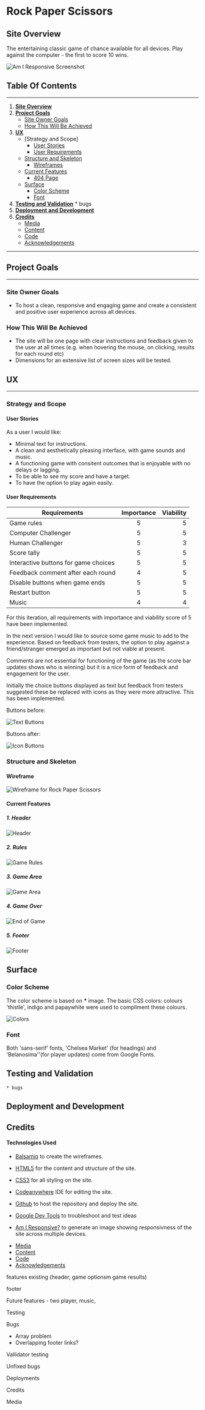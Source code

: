 # **Rock Paper Scissors**

## **Site Overview**

The entertaining classic game of chance available for all devices. Play against the computer - the first to score 10 wins.

![Am I Responsive Screenshot](assets/images/documentation/am-i-responsive.jpg "Am I Responsive Screenshot")

## **Table Of Contents**

---

1. [**Site Overview**](#site-overview)
2. [**Project Goals**](#project-goals)
   - [Site Owner Goals](#site-owner-goals)
   - [How This Will Be Achieved](#how-this-will-be-achieved)
3. [**UX**](#ux)
   - [Strategy and Scope]
     - [User Stories](#user-stories)
     - [User Requirements](#user-requirements)
   - [Structure and Skeleton](#structure-and-skeleton)
     - [Wireframes](#wireframes)
   - [Current Features](#current-features)
     - [404 Page](#404-page)
   - [Surface](#surface)
     - [Color Scheme](#color-scheme)
     - [Font](#font)
4. [**Testing and Validation**](#testing-and-validation) \* bugs
5. [**Deployment and Development**](#deployment-and-development)
6. [**Credits**](#credits)
   - [Media](#media)
   - [Content](#content)
   - [Code](#code)
   - [Acknowledgements](#acknowledgements)

---

## **Project Goals**

---

### **Site Owner Goals**

- To host a clean, responsive and engaging game and create a consistent and positive user experience across all devices.

### **How This Will Be Achieved**

- The site will be one page with clear instructions and feedback given to the user at all times (e.g. when hovering the mouse, on clicking, results for each round etc)
- Dimensions for an extensive list of screen sizes will be tested.

## **UX**

---

### **Strategy and Scope**

#### **User Stories**

As a user I would like:

- Minimal text for instructions.
- A clean and aesthetically pleasing interface, with game sounds and music.
- A functioning game with consitent outcomes that is enjoyable with no delays or lagging.
- To be able to see my score and have a target.
- To have the option to play again easily.

#### **User Requirements**

| Requirements                         | Importance | Viability |
| ------------------------------------ | :--------: | --------: |
| Game rules                           |     5      |         5 |
| Computer Challenger                  |     5      |         5 |
| Human Challenger                     |     5      |         3 |
| Score tally                          |     5      |         5 |
| Interactive buttons for game choices |     5      |         5 |
| Feedback comment after each round    |     4      |         5 |
| Disable buttons when game ends       |     5      |         5 |
| Restart button                       |     5      |         5 |
| Music                                |     4      |         4 |

For this iteration, all requirements with importance and viability score of 5 have been implemented.

In the next version I would like to source some game music to add to the experience. Based on feedback from testers, the option to play against a friend/stranger emerged as important but not viable at present.

Comments are not essential for functioning of the game (as the score bar updates shows who is winning) but it is a nice form of feedback and engagement for the user.

Initially the choice buttons displayed as text but feedback from testers suggested these be replaced with icons as they were more attractive. This has been implemented.

Buttons before:

![Text Buttons](assets/images/documentation/before-buttons.png "Text buttons")

Buttons after:

![Icon Buttons](assets/images/documentation/after-buttons.png)

### **Structure and Skeleton**

#### **Wireframe**

![Wireframe for Rock Paper Scissors](assets/images/documentation/wireframe-pc-and-mobile.jpg "Wireframe image")

#### **Current Features**

##### **1. Header**

![Header](assets/images/documentation/header.jpg "Header")

##### **2. Rules**

![Game Rules](assets/images/documentation/rules.jpg "Game rules")

##### **3. Game Area**

![Game Area](assets/images/documentation/game-area.jpg "Game Area")

##### **4. Game Over**

![End of Game](assets/images/documentation/end-game.jpg "End of Game")

##### **5. Footer**

![Footer](assets/images/documentation/footer.jpg "Page footer")

## **Surface**

### **Color Scheme**

The color scheme is based on **\*** image. The basic CSS colors: colours 'thistle', indigo and papaywhite were used to compliment these colours.

![Colors](assets/images/documentation/color-scheme.jpg "Color scheme")

### **Font**

Both 'sans-serif' fonts, 'Chelsea Market' (for headings) and 'Belanosima''(for player updates) come from Google Fonts.

## **Testing and Validation**

    * bugs

## **Deployment and Development**

## **Credits**

#### **Technologies Used**

- [Balsamiq](https://balsamiq.com/) to create the wireframes.
- [HTML5](https://en.wikipedia.org/wiki/HTML) for the content and structure of the site.
- [CSS3](https://en.wikipedia.org/wiki/CSS) for all styling on the site.
- [Codeanywhere](https://codeanywhere.com/) IDE for editing the site.
- [Github](https://github.com/) to host the repository and deploy the site.
- [Google Dev Tools](https://developer.chrome.com/docs/devtools/) to troubleshoot and test ideas

- [Am I Responsive?](https://ui.dev/amiresponsive) to generate an image showing responsivness of the site across multiple devices.

* [Media](#media)
* [Content](#content)
* [Code](#code)
* [Acknowledgements](#acknowledgements)

features
existing (header, game optionsm game results)

footer

Future features - two player, music,

Testing

Bugs

- Array problem
- Overlapping footer
  links?

Vallidator testing

Unfixed bugs

Deployments

Credits

Media
